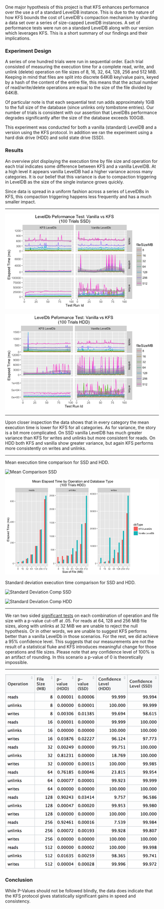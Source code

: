 One major hypothesis of this project is that KFS enhances performance over 
the use a of a standard LevelDB instance. This is due to the nature of how 
KFS bounds the cost of LevelDB's compaction mechanism by sharding a data set 
over a series of size-capped LevelDB instances. A set of performance tests 
were run on a standard LevelDB along with our version which leverages KFS. 
This is a short summary of our findings and their implications. 

### Experiment Design 

A series of one hundred trials were run in sequential order. 
Each trial consisted of measuring the execution time for a complete read, 
write, and unlink (delete) operation on file sizes of 8, 16, 32, 64, 128, 256 
and 512 MiB. Keeping in mind that files are split into discrete 64KiB key/value 
pairs, keyed by a hash of the content of the entire file, this means that the 
actual number of read/write/delete operations are equal to the size of the file
divided by 64KiB.

Of particular note is that each sequential test run adds approximately 1GiB to 
the full size of the database (since unlinks only tombstone entries). Our 
number of trials is consistent with our assertion that LevelDBs performance 
degrades significantly after the size of the database exceeds 100GiB.

This experiment was conducted for both a vanilla (standard) LevelDB and a 
version using the KFS protocol. In addition we ran the experiment using 
a hard disk drive (HDD) and solid state drive (SSD). 

### Results 

An overview plot displaying the execution time by file size and operation for 
each trial indicates some difference between KFS and a vanilla LevelDB. At a 
high level it appears vanilla LevelDB had a higher variance across many 
categories. It is our belief that this variance is due to compaction triggering 
in LevelDB as the size of the single instance grows quickly.

Since data is spread in a uniform fashion across a series of LevelDBs in KFS, 
this compaction triggering happens less frequently and has a much smaller 
impact.

---

![Summary Chart SSD](doc/img/performance-test-overview-kfs-vs-vanilla-ssd.png)

![Summary Chart HDD](doc/img/performance-test-overview-kfs-vs-vanilla-hdd.png)

---

Upon closer inspection the data shows that in every category the mean execution
time is lower for KFS for all categories. As for variance, the story is a bit more 
complicated. On SSD vanilla LevelDB has much greater variance than KFS for writes and 
unlinks but more consistent for reads. On HDD both KFS and vanilla show greater 
variance, but again KFS performs more consistently on writes and unlinks. 

---

Mean execution time comparison for SSD and HDD. 

![Mean Comparison SSD](doc/img/mean-elapsed-time-by-operation-and-db-ssd.png)

![Mean Comparison HDD](doc/img/mean-elapsed-time-by-operation-and-db-hdd.png)

Standard deviation execution time comparison for SSD and HDD. 

![Standard Deviation Comp SSD](doc/img/sd-elapsed-time-by-operation-and-db-ssd.png)

![Standard Deviation Comp HDD](doc/img/sd-elapsed-time-by-operation-and-db-hdd.png)


---

We ran two sided 
[significant tests](http://www.stat.yale.edu/Courses/1997-98/101/sigtest.htm) 
on each combination of operation and file size with a p-value cut-off at .05.
For reads at 64, 128 and 256 MiB file sizes, along with unlinks at 32 MiB we are 
unable to reject the null hypothesis. Or in other words, we are unable to suggest KFS 
performs better than a vanilla LevelDb in those scenarios. For the rest, we did achieve 
a 95% confidence level. This suggests that our measurements are not the 
result of a statistical fluke and KFS introduces meaningful change for those operations 
and file sizes. Please note that any confidence level of 100% is an artifact of rounding. 
In this scenario a p-value of 0 is theoretically impossible.

---

![Two Sided Test](doc/img/kfs-vs-vanilla-two-sided-test.png)

### Conclusion 

While P-Values should not be followed blindly, the data does indicate that 
the KFS protocol gives statistically significant gains in speed and consistency.
